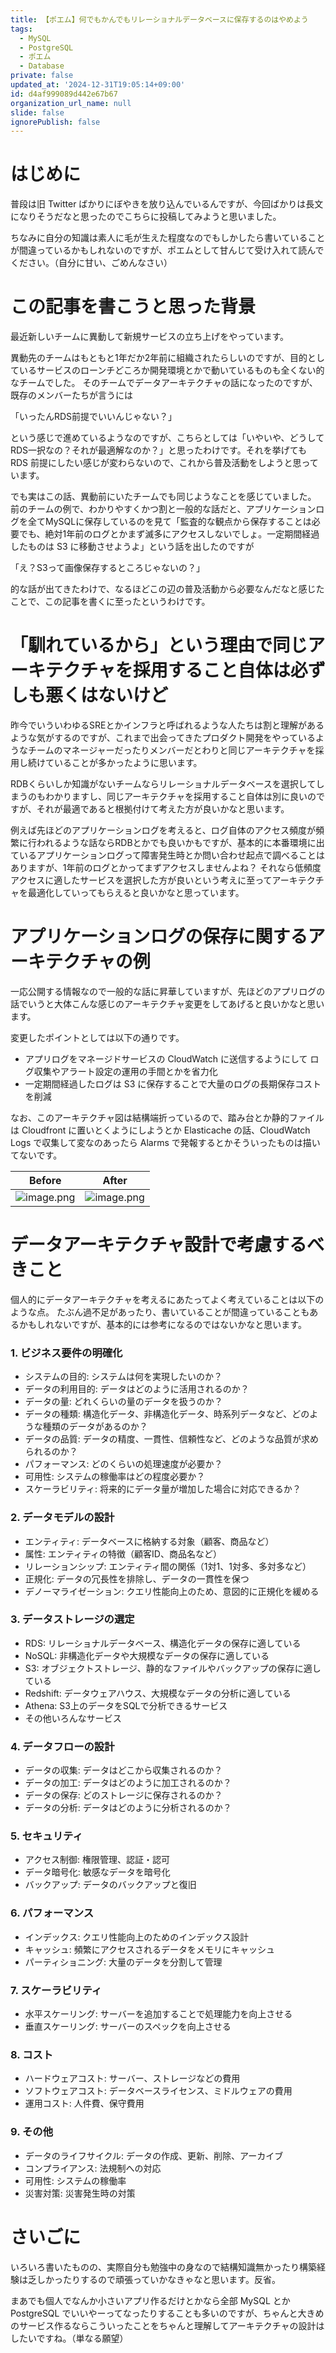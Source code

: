 ```yaml
---
title: 【ポエム】何でもかんでもリレーショナルデータベースに保存するのはやめよう
tags:
  - MySQL
  - PostgreSQL
  - ポエム
  - Database
private: false
updated_at: '2024-12-31T19:05:14+09:00'
id: d4af999089d442e67b67
organization_url_name: null
slide: false
ignorePublish: false
---
```

# はじめに

普段は旧 Twitter ばかりにぼやきを放り込んでいるんですが、今回ばかりは長文になりそうだなと思ったのでこちらに投稿してみようと思いました。

ちなみに自分の知識は素人に毛が生えた程度なのでもしかしたら書いていることが間違っているかもしれないのですが、ポエムとして甘んじて受け入れて読んでください。（自分に甘い、ごめんなさい）


# この記事を書こうと思った背景

最近新しいチームに異動して新規サービスの立ち上げをやっています。

異動先のチームはもともと1年だか2年前に組織されたらしいのですが、目的としているサービスのローンチどころか開発環境とかで動いているものも全くない的なチームでした。
そのチームでデータアーキテクチャの話になったのですが、既存のメンバーたちが言うには

「いったんRDS前提でいいんじゃない？」

という感じで進めているようなのですが、こちらとしては「いやいや、どうしてRDS一択なの？それが最適解なのか？」と思ったわけです。それを挙げても RDS 前提にしたい感じが変わらないので、これから普及活動をしようと思っています。

でも実はこの話、異動前にいたチームでも同じようなことを感じていました。
前のチームの例で、わかりやすくかつ割と一般的な話だと、アプリケーションログを全てMySQLに保存しているのを見て「監査的な観点から保存することは必要でも、絶対1年前のログとかまず滅多にアクセスしないでしょ。一定期間経過したものは S3 に移動させようよ」という話を出したのですが

「え？S3って画像保存するところじゃないの？」

的な話が出てきたわけで、なるほどこの辺の普及活動から必要なんだなと感じたことで、この記事を書くに至ったというわけです。


# 「馴れているから」という理由で同じアーキテクチャを採用すること自体は必ずしも悪くはないけど

昨今でいういわゆるSREとかインフラと呼ばれるような人たちは割と理解があるような気がするのですが、これまで出会ってきたプロダクト開発をやっているようなチームのマネージャーだったりメンバーだとわりと同じアーキテクチャを採用し続けていることが多かったように思います。

RDBくらいしか知識がないチームならリレーショナルデータベースを選択してしまうのもわかりますし、同じアーキテクチャを採用すること自体は別に良いのですが、それが最適であると根拠付けて考えた方が良いかなと思います。

例えば先ほどのアプリケーションログを考えると、ログ自体のアクセス頻度が頻繁に行われるような話ならRDBとかでも良いかもですが、基本的に本番環境に出ているアプリケーションログって障害発生時とか問い合わせ起点で調べることはありますが、1年前のログとかってまずアクセスしませんよね？
それなら低頻度アクセスに適したサービスを選択した方が良いという考えに至ってアーキテクチャを最適化していってもらえると良いかなと思っています。


# アプリケーションログの保存に関するアーキテクチャの例

一応公開する情報なので一般的な話に昇華していますが、先ほどのアプリログの話でいうと大体こんな感じのアーキテクチャ変更をしてあげると良いかなと思います。

変更したポイントとしては以下の通りです。

- アプリログをマネージドサービスの CloudWatch に送信するようにして ログ収集やアラート設定の運用の手間とかを省力化
- 一定期間経過したログは S3 に保存することで大量のログの長期保存コストを削減

なお、このアーキテクチャ図は結構端折っているので、踏み台とか静的ファイルは Cloudfront に置いとくようにしようとか Elasticache の話、CloudWatch Logs で収集して変なのあったら Alarms で発報するとかそういったものは描いてないです。

Before | After
--- | ---
![image.png](https://qiita-image-store.s3.ap-northeast-1.amazonaws.com/0/2819748/bd389896-52e6-7819-2cc6-fd889f62ae38.png) | ![image.png](https://qiita-image-store.s3.ap-northeast-1.amazonaws.com/0/2819748/3fd1ba00-ec7f-c1be-3d5d-251a11afd104.png)


# データアーキテクチャ設計で考慮するべきこと

個人的にデータアーキテクチャを考えるにあたってよく考えていることは以下のような点。
たぶん過不足があったり、書いていることが間違っていることもあるかもしれないですが、基本的には参考になるのではないかなと思います。

### 1. ビジネス要件の明確化

- システムの目的: システムは何を実現したいのか？
- データの利用目的: データはどのように活用されるのか？
- データの量: どれくらいの量のデータを扱うのか？
- データの種類: 構造化データ、非構造化データ、時系列データなど、どのような種類のデータがあるのか？
- データの品質: データの精度、一貫性、信頼性など、どのような品質が求められるのか？
- パフォーマンス: どのくらいの処理速度が必要か？
- 可用性: システムの稼働率はどの程度必要か？
- スケーラビリティ: 将来的にデータ量が増加した場合に対応できるか？

### 2. データモデルの設計

- エンティティ: データベースに格納する対象（顧客、商品など）
- 属性: エンティティの特徴（顧客ID、商品名など）
- リレーションシップ: エンティティ間の関係（1対1、1対多、多対多など）
- 正規化: データの冗長性を排除し、データの一貫性を保つ
- デノーマライゼーション: クエリ性能向上のため、意図的に正規化を緩める

### 3. データストレージの選定

- RDS: リレーショナルデータベース、構造化データの保存に適している
- NoSQL: 非構造化データや大規模なデータの保存に適している
- S3: オブジェクトストレージ、静的なファイルやバックアップの保存に適している
- Redshift: データウェアハウス、大規模なデータの分析に適している
- Athena: S3上のデータをSQLで分析できるサービス
- その他いろんなサービス

### 4. データフローの設計
- データの収集: データはどこから収集されるのか？
- データの加工: データはどのように加工されるのか？
- データの保存: どのストレージに保存されるのか？
- データの分析: データはどのように分析されるのか？

### 5. セキュリティ
- アクセス制御: 権限管理、認証・認可
- データ暗号化: 敏感なデータを暗号化
- バックアップ: データのバックアップと復旧

### 6. パフォーマンス
- インデックス: クエリ性能向上のためのインデックス設計
- キャッシュ: 頻繁にアクセスされるデータをメモリにキャッシュ
- パーティショニング: 大量のデータを分割して管理

### 7. スケーラビリティ
- 水平スケーリング: サーバーを追加することで処理能力を向上させる
- 垂直スケーリング: サーバーのスペックを向上させる

### 8. コスト
- ハードウェアコスト: サーバー、ストレージなどの費用
- ソフトウェアコスト: データベースライセンス、ミドルウェアの費用
- 運用コスト: 人件費、保守費用

### 9. その他
- データのライフサイクル: データの作成、更新、削除、アーカイブ
- コンプライアンス: 法規制への対応
- 可用性: システムの稼働率
- 災害対策: 災害発生時の対策


# さいごに

いろいろ書いたものの、実際自分も勉強中の身なので結構知識無かったり構築経験は乏しかったりするので頑張っていかなきゃなと思います。反省。

まあでも個人でなんか小さいアプリ作るだけとかなら全部 MySQL とか PostgreSQL でいいやーってなったりすることも多いのですが、ちゃんと大きめのサービス作るならこういったことをちゃんと理解してアーキテクチャの設計はしたいですね。（単なる願望）
